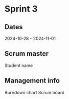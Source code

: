 # Sprint 3
## Dates
2024-10-28 - 2024-11-01

## Scrum master
Student name

## Management info
Burndown chart
Scrum board
